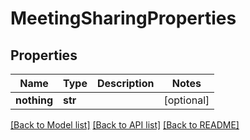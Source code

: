 # MeetingSharingProperties

## Properties
Name | Type | Description | Notes
------------ | ------------- | ------------- | -------------
**nothing** | **str** |  | [optional] 

[[Back to Model list]](../README.md#documentation-for-models) [[Back to API list]](../README.md#documentation-for-api-endpoints) [[Back to README]](../README.md)


